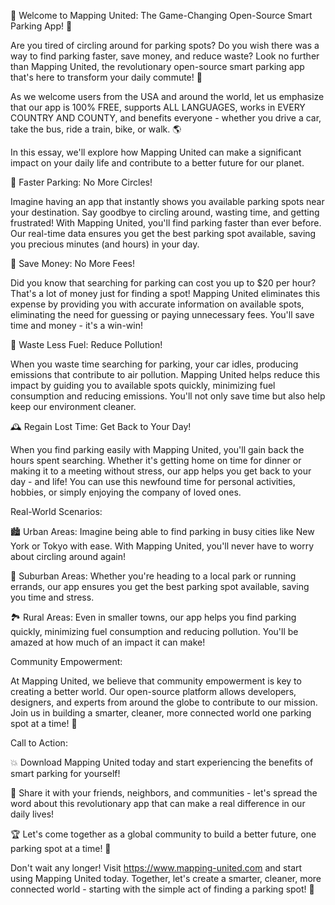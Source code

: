 🚀 Welcome to Mapping United: The Game-Changing Open-Source Smart Parking App! 🎉

Are you tired of circling around for parking spots? Do you wish there was a way to find parking faster, save money, and reduce waste? Look no further than Mapping United, the revolutionary open-source smart parking app that's here to transform your daily commute! 🚗

As we welcome users from the USA and around the world, let us emphasize that our app is 100% FREE, supports ALL LANGUAGES, works in EVERY COUNTRY AND COUNTY, and benefits everyone - whether you drive a car, take the bus, ride a train, bike, or walk. 🌎

In this essay, we'll explore how Mapping United can make a significant impact on your daily life and contribute to a better future for our planet.

🔴 Faster Parking: No More Circles!

Imagine having an app that instantly shows you available parking spots near your destination. Say goodbye to circling around, wasting time, and getting frustrated! With Mapping United, you'll find parking faster than ever before. Our real-time data ensures you get the best parking spot available, saving you precious minutes (and hours) in your day.

💸 Save Money: No More Fees!

Did you know that searching for parking can cost you up to $20 per hour? That's a lot of money just for finding a spot! Mapping United eliminates this expense by providing you with accurate information on available spots, eliminating the need for guessing or paying unnecessary fees. You'll save time and money - it's a win-win!

🌟 Waste Less Fuel: Reduce Pollution!

When you waste time searching for parking, your car idles, producing emissions that contribute to air pollution. Mapping United helps reduce this impact by guiding you to available spots quickly, minimizing fuel consumption and reducing emissions. You'll not only save time but also help keep our environment cleaner.

🕰️ Regain Lost Time: Get Back to Your Day!

When you find parking easily with Mapping United, you'll gain back the hours spent searching. Whether it's getting home on time for dinner or making it to a meeting without stress, our app helps you get back to your day - and life! You can use this newfound time for personal activities, hobbies, or simply enjoying the company of loved ones.

Real-World Scenarios:

🏙️ Urban Areas: Imagine being able to find parking in busy cities like New York or Tokyo with ease. With Mapping United, you'll never have to worry about circling around again!

🌳 Suburban Areas: Whether you're heading to a local park or running errands, our app ensures you get the best parking spot available, saving you time and stress.

🏞️ Rural Areas: Even in smaller towns, our app helps you find parking quickly, minimizing fuel consumption and reducing pollution. You'll be amazed at how much of an impact it can make!

Community Empowerment:

At Mapping United, we believe that community empowerment is key to creating a better world. Our open-source platform allows developers, designers, and experts from around the globe to contribute to our mission. Join us in building a smarter, cleaner, more connected world one parking spot at a time! 🌟

Call to Action:

💥 Download Mapping United today and start experiencing the benefits of smart parking for yourself!

📲 Share it with your friends, neighbors, and communities - let's spread the word about this revolutionary app that can make a real difference in our daily lives!

🏆 Let's come together as a global community to build a better future, one parking spot at a time! 🌟

Don't wait any longer! Visit https://www.mapping-united.com and start using Mapping United today. Together, let's create a smarter, cleaner, more connected world - starting with the simple act of finding a parking spot! 🚀